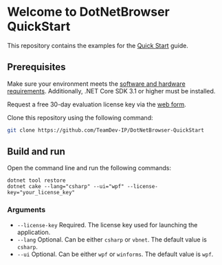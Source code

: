 # Welcome to DotNetBrowser QuickStart

This repository contains the examples for the [Quick Start](https://dotnetbrowser-support.teamdev.com/docs/quickstart/) guide.

## Prerequisites
Make sure your environment meets the
[software and hardware requirements](https://dotnetbrowser-support.teamdev.com/docs/guides/requirements.html). Additionally, .NET Core SDK 3.1 or higher must be installed.

Request a free 30-day evaluation license key via the [web form](https://www.teamdev.com/dotnetbrowser#evaluate).

Clone this repository using the following command:
 ```bash
 git clone https://github.com/TeamDev-IP/DotNetBrowser-QuickStart
 ```

## Build and run

Open the command line and run the following commands:
```
dotnet tool restore
dotnet cake --lang="csharp" --ui="wpf" --license-key="your_license_key"
```

### Arguments

 - `--license-key` Required. The license key used for launching the application.
 - `--lang` Optional. Can be either `csharp` or `vbnet`. The default value is `csharp`.
 - `--ui` Optional. Can be either `wpf` or `winforms`. The default value is `wpf`.

